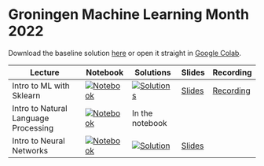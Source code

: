 # Groningen Machine Learning Month 2022

Download the baseline solution [here][1] or open it straight in [Google Colab][2].

| Lecture | Notebook | Solutions | Slides | Recording |
| ------- | -------- | --------- | ------ | --------- |
| Intro to ML with Sklearn | [![Notebook][0]][3] | [![Solutions][0]][4] | [Slides][5] | [Recording][12] |
| Intro to Natural Language Processing | [![Notebook][0]][6] | In the notebook |  | |
| Intro to Neural Networks | [![Notebook][0]][9] | [![Solution][0]][10] | [Slides][11] |  |


[0]: https://colab.research.google.com/assets/colab-badge.svg
[1]: https://fully-connected-graph.github.io/GMLM-2022/baseline_solution.ipynb
[2]: https://colab.research.google.com/github/Fully-Connected-Graph/GMLC-2022/blob/main/baseline_solution.ipynb

[3]: https://colab.research.google.com/github/Fully-Connected-Graph/GMLM-2022/blob/main/lecture1/notebook.ipynb
[4]: https://colab.research.google.com/github/Fully-Connected-Graph/GMLM-2022/blob/main/lecture1/solution.ipynb
[5]: https://fully-connected-graph.github.io/GMLM-2022/lecture1/slides.pdf

[6]: https://colab.research.google.com/github/Fully-Connected-Graph/GMLM-2022/blob/main/lecture2/notebook.ipynb

[9]: https://colab.research.google.com/github/Fully-Connected-Graph/GMLM-2022/blob/main/lecture3/notebook.ipynb
[10]: https://colab.research.google.com/github/Fully-Connected-Graph/GMLM-2022/blob/main/lecture3/solution.ipynb
[11]: https://fully-connected-graph.github.io/GMLM-2022/lecture3/slides.pdf

[12]: https://video.rug.nl/media/0_fizeluih

[14]: https://docs.google.com/presentation/d/1XxMzq_ENSPzIhB5-XCl_gGnRdlhCHwDzDh_YI1NUekg/edit?usp=sharing
